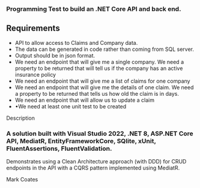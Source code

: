 ### Programming Test to build an .NET Core API and back end.

## Requirements

- API to allow access to Claims and Company data.
- The data can be generated in code rather than coming from SQL server.
- Output should be in json format.
- We need an endpoint that will give me a single company. We need a property to be returned that will tell us if the company has an active insurance policy
- We need an endpoint that will give me a list of claims for one company
- We need an endpoint that will give me the details of one claim. We need a property to be returned that tells us how old the claim is in days.
- We need an endpoint that will allow us to update a claim
- •We need at least one unit test to be created


Description

### A solution built with Visual Studio 2022, .NET 8, ASP.NET Core API, MediatR, EntityFrameworkCore, SQlite, xUnit, FluentAssertions, FluentValidation.

Demonstrates using a Clean Architecture approach (with DDD) for CRUD endpoints in the API with a CQRS pattern implemented using MediatR.

Mark Coates
